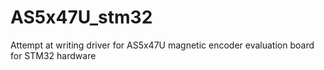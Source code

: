 # AS5x47U_stm32
Attempt at writing driver for AS5x47U magnetic encoder evaluation board for STM32 hardware
